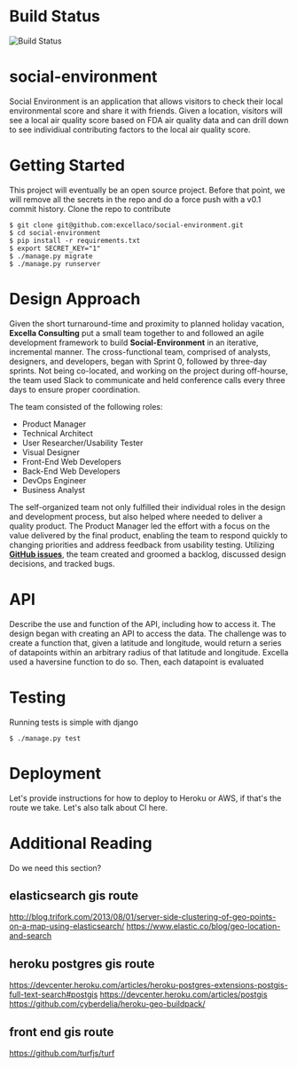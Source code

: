 Build Status
===
![Build Status](http://54.86.137.240/jenkins/buildStatus/icon?job=social-environment)

# social-environment

Social Environment is an application that allows visitors to check their local environmental score and share it with friends.  Given a location, visitors will see a local air quality score based on FDA air quality data and can drill down to see individiual contributing factors to the local air quality score.


Getting Started
===

This project will eventually be an open source project. Before that point, we will remove all the secrets in the repo and do a force push with a v0.1 commit history. Clone the repo to contribute

    $ git clone git@github.com:excellaco/social-environment.git
    $ cd social-environment
    $ pip install -r requirements.txt
    $ export SECRET_KEY="1"
    $ ./manage.py migrate
    $ ./manage.py runserver


Design Approach
===
Given the short turnaround-time and proximity to planned holiday vacation, **Excella Consulting** put a small team together to and followed an agile development framework to build **Social-Environment** in an iterative, incremental manner. The cross-functional team, comprised of analysts, designers, and developers, began with Sprint 0, followed by three-day sprints. Not being co-located, and working on the project during off-hourse, the team used Slack to communicate and held conference calls every three days to ensure proper coordination.

The team consisted of the following roles:

* Product Manager
* Technical Architect
* User Researcher/Usability Tester
* Visual Designer
* Front-End Web Developers
* Back-End Web Developers
* DevOps Engineer
* Business Analyst

The self-organized team not only fulfilled their individual roles in the design and development process, but also helped where needed to deliver a quality product. The Product Manager led the effort with a focus on the value delivered by the final product, enabling the team to respond quickly to changing priorities and address feedback from usability testing. Utilizing **[GitHub issues](https://github.com/excellaco/social-environment/issues)**, the team created and groomed a backlog, discussed design decisions, and tracked bugs.


API
===
Describe the use and function of the API, including how to access it.
The design began with creating an API to access the data.  The challenge was to create a function that, given a latitude and longitude, would return a series of datapoints within an arbitrary radius of that latitude and longitude.  Excella used a haversine function to do so.  Then, each datapoint is evaluated 


Testing
===
Running tests is simple with django

    $ ./manage.py test


Deployment
===
Let's provide instructions for how to deploy to Heroku or AWS, if that's the route we take.  Let's also talk about CI here.


Additional Reading
===

Do we need this section?

elasticsearch gis route
---
http://blog.trifork.com/2013/08/01/server-side-clustering-of-geo-points-on-a-map-using-elasticsearch/
https://www.elastic.co/blog/geo-location-and-search

heroku postgres gis route
---
https://devcenter.heroku.com/articles/heroku-postgres-extensions-postgis-full-text-search#postgis
https://devcenter.heroku.com/articles/postgis
https://github.com/cyberdelia/heroku-geo-buildpack/

front end gis route
---
https://github.com/turfjs/turf
